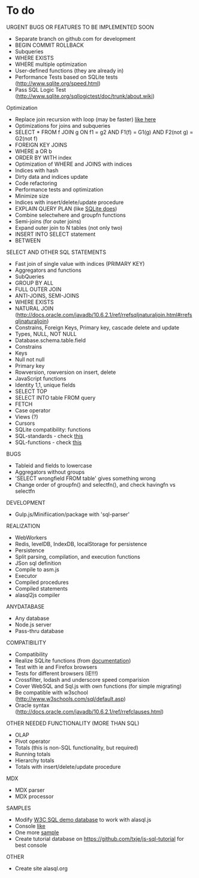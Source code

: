 # To do

URGENT BUGS OR FEATURES TO BE IMPLEMENTED SOON

* Separate branch on github.com for development
* BEGIN COMMIT ROLLBACK
* Subqueries
* WHERE EXISTS
* WHERE multiple optimization
* User-defined functions (they are already in)
* Performance Tests based on SQLite tests (http://www.sqlite.org/speed.html)
* Pass SQL Logic Test (http://www.sqlite.org/sqllogictest/doc/trunk/about.wiki)

Optimization

* Replace join recursion with loop (may be faster) [like here](http://architects.dzone.com/articles/sql-execution-plans-javascript)
* Optimizations for joins and subqueries
 * SELECT * FROM f JOIN g ON f1 = g2 AND F1(f) = G1(g) AND F2(not g) = G2(not f) 
 * FOREIGN KEY JOINS
 * WHERE a OR b
 * ORDER BY WITH index
* Optimization of WHERE and JOINS with indices 
* Indices with hash
* Dirty data and indices update
* Code refactoring
* Performance tests and optimization
* Minimize size
* Indices with insert/delete/update procedure
* EXPLAIN QUERY PLAN (like [SQLite does](https://www.sqlite.org/eqp.html))
* Combine selectwhere and groupfn functions
* Semi-joins (for outer joins) 
* Expand outer join to N tables (not only two)
* INSERT INTO SELECT statement
* BETWEEN

SELECT AND OTHER SQL STATEMENTS

* Fast join of single value with indices (PRIMARY KEY)
* Aggregators and functions
* SubQueries
* GROUP BY ALL
* FULL OUTER JOIN
* ANTI-JOINS, SEMI-JOINS
* WHERE EXISTS
* NATURAL JOIN (http://docs.oracle.com/javadb/10.6.2.1/ref/rrefsqljnaturaljoin.html#rrefsqljnaturaljoin)
* Constrains, Foreign Keys, Primary key, cascade delete and update
* Types, NULL, NOT NULL
* Database.schema.table.field
* Constrains
* Keys
* Null not null
* Primary key
* Rowversion, rowversion on insert, delete
* JavaScript functions
* Identity 1,1, unique fields
* SELECT TOP
* SELECT INTO table FROM query
* FETCH 
* Case operator
* Views (?)
* Cursors
* SQLite compatibility: functions
* SQL-standards - check [this](https://www.sequelsphere.com/dbdocs/supported-sql/)
* SQL-functions - check [this](https://www.sequelsphere.com/docs/latest/doc/Supported%20SQL%20Functions.html)

BUGS

* Tableid and fields to lowercase
* Aggregators without groups
* 'SELECT wrongfield FROM table' gives something wrong 
* Change order of groupfn() and selectfn(), and check havingfn vs selectfn


DEVELOPMENT

* Gulp.js/Minifiication/package with 'sql-parser'

REALIZATION

* WebWorkers
* Redis, levelDB, IndexDB, localStorage for persistence 
* Persistence
* Split parsing, compilation, and execution functions
* JSon sql definition
* Compile to asm.js
* Executor
* Compiled procedures
* Compiled statements
* alasql2js compiler

ANYDATABASE
* Any database
* Node.js server
* Pass-thru database

COMPATIBILITY

* Compatibility
* Realize SQLite functions (from [documentation](http://kripken.github.io/sql.js/documentation/))
* Test with ie and Firefox browsers
* Tests for different browsers (IE!!!)
* Crossfilter, lodash and underscore speed comparision
* Cover WebSQL and Sql.js with own functions (for simple migrating)
* Be compatible with w3school (http://www.w3schools.com/sql/default.asp)
* Oracle syntax (http://docs.oracle.com/javadb/10.6.2.1/ref/rrefclauses.html)

OTHER NEEDED FUNCTIONALITY (MORE THAN SQL)

* OLAP
 * Pivot operator
* Totals (this is non-SQL functionality, but required)
* Running totals 
* Hierarchy totals
* Totals with insert/delete/update procedure

MDX
* MDX parser
* MDX processor

SAMPLES

* Modify [W3C SQL demo database](http://www.w3schools.com/w3Database.js) to work with alasql.js
* Console [like](http://www.moxleystratton.com/files/sqittle.html) 
* One more [sample](http://yradtsevich.github.io/pure-js-websql/test/index.html)
* Create tutorial database on https://github.com/txje/js-sql-tutorial for best console

OTHER

* Create site alasql.org
